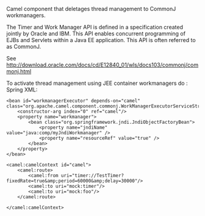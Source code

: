 Camel component that deletages thread management to CommonJ workmanagers.

The Timer and Work Manager API is defined in a specification created jointly by Oracle and IBM. 
This API enables concurrent programming of EJBs and Servlets within a Java EE application. 
This API is often referred to as CommonJ.

See http://download.oracle.com/docs/cd/E12840_01/wls/docs103/commonj/commonj.html

To activate thread management using JEE container workmanagers do :  
Spring XML:

	<bean id="workmanagerExecutor" depends-on="camel" class="org.apache.camel.component.commonj.WorkManagerExecutorServiceStrategy">
        <constructor-arg index="0" ref="camel"/>
        <property name="workmanager">
        	<bean class="org.springframework.jndi.JndiObjectFactoryBean">
				<property name="jndiName" value="java:comp/myJndiWorkmanager" />
				<property name="resourceRef" value="true" />
			</bean>
        </property>
    </bean>

    <camel:camelContext id="camel">
        <camel:route>
            <camel:from uri="timer://TestTimer?fixedRate=true&amp;period=60000&amp;delay=30000"/>
            <camel:to uri="mock:timer"/>
            <camel:to uri="mock:foo"/>
        </camel:route>
     
    </camel:camelContext>





